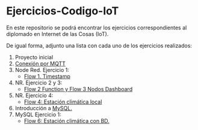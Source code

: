 # Ejercicios-Codigo-IoT
En este repositorio se podrá encontrar los ejercicios correspondientes al diplomado en Internet de las Cosas (IoT).

De igual forma, adjunto una lista con cada uno de los ejercicios realizados:

1. Proyecto inicial
2. [Conexión por MQTT](https://github.com/elizabeth-arevalo/Ejercicios-Codigo-IoT/blob/main/Docker/Conexion-por-MQTT.md)
3. Node Red. Ejercicio 1: 
    - [Flow 1. Timestamp](https://github.com/elizabeth-arevalo/Ejercicios-Codigo-IoT/blob/main/NodeRed/1-timestamp-con-NR.md)
4. NR. Ejercicio 2 y 3: 
    - [Flow 2 Function y Flow 3 Nodos Dashboard](https://github.com/elizabeth-arevalo/Ejercicios-Codigo-IoT/blob/main/NodeRed/2-flow2-function.md)
5. NR. Ejercicio 4:
    - [Flow 4: Estación climática local](https://github.com/elizabeth-arevalo/Ejercicios-Codigo-IoT/blob/main/NodeRed/3-flow4-estacion-de-clima.md)
6. Introducción a [MySQL.](https://github.com/elizabeth-arevalo/Ejercicios-Codigo-IoT/blob/main/NodeRed/4-Introduccion-a-MySQL.md)
7. MySQL Ejercicio 1:
    - [Flow 6: Estación climática con BD.](https://github.com/elizabeth-arevalo/Ejercicios-Codigo-IoT/blob/main/NodeRed/5-flow6-estacion-clima-con-bd.md)
